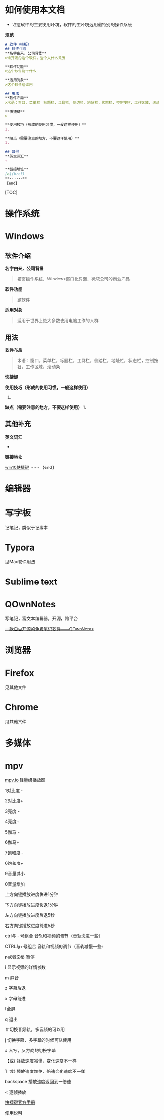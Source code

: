 # 如何使用本文档

- 注意软件的主要使用环境，软件的主环境选用最特别的操作系统

**规范**

```markdown
# 软件（模板）
## 软件介绍
**名字由来，公司背景**
>谁开发的这个软件，这个人什么来历

**软件功能**
>这个软件能干什么

**适用对象**
>这个软件给谁用

## 用法
**软件布局**
>术语：窗口，菜单栏，标题栏，工具栏，侧边栏，地址栏，状态栏，控制按钮，工作区域，滚动条

**快捷键**
>

**使用技巧（形成的使用习惯，一般这样使用）**
1. 

**缺点（需要注意的地方，不要这样使用）**
1. 

## 其他
**英文词汇**
+ 

**链接地址**
[a](href)
**······**
【end】
```


[TOC]

# 操作系统


# Windows

## 软件介绍
**名字由来，公司背景**
>视窗操作系统，Windows窗口化界面，微软公司的商业产品

**软件功能**
>跑软件

**适用对象**
>适用于世界上绝大多数使用电脑工作的人群

## 用法
**软件布局**
>术语：窗口，菜单栏，标题栏，工具栏，侧边栏，地址栏，状态栏，控制按钮，工作区域，滚动条

**快捷键**







**使用技巧（形成的使用习惯，一般这样使用）**

1. 

**缺点（需要注意的地方，不要这样使用）**
1. 

## 其他补充
**英文词汇**

+ 

**链接地址**

[win10快捷键](https://support.microsoft.com/zh-cn/help/12445/windows-keyboard-shortcuts)
**······**
【end】

















# 编辑器

# 写字板

记笔记，类似于记事本




# Typora

见Mac软件用法















# Sublime text







# QOwnNotes

写笔记，富文本编辑器，开源，跨平台



[一款自由开源的免费笔记软件——QOwnNotes](https://www.isharebest.com/qownnotes.htm)




# 浏览器


# Firefox

见其他文件




# Chrome

见其他文件



# 多媒体

# mpv

[mpv.io 轻量级播放器](https://mpv.io/)

1对比度 -

2对比度+

3亮度 -

4亮度+

5伽马 -

6伽马+

7饱和度 -

8饱和度+

9音量减小

0音量增加

上方向键播放进度快进1分钟

下方向键播放进度快退1分钟

左方向键播放进度后退5秒

右方向键播放进度前进5秒

ctrl与 - 号组合 音轨和视频的调节（音轨快进一些）

CTRL与+号组合 音轨和视频的调节（音轨减慢一些）

p或者空格 暂停

i  显示视频的详情参数

m 静音

z 字幕后退

x 字母前进

f全屏

q 退出

＃切换音频轨，多音频的可以用

j 切换字幕，多字幕的时候可以使用

J 大写，反方向的切换字幕

【或{   播放速度减慢，变化速度不一样

】或}   播放速度加快，倍速变化速度不一样

backspace 播放速度返回到一倍速

< 逐帧播放

[快捷键官方手册](https://mpv.io/manual/stable/)

[使用说明](https://g.pconline.com.cn/x/1265/12653954.html)





